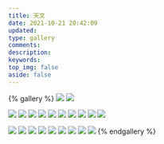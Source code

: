 ```yaml
---
title: 天文
date: 2021-10-21 20:42:09
updated:
type: gallery
comments:
description:
keywords:
top_img: false
aside: false 
---
```


{% gallery %}
![](/img/Astronomy/Interstellar-Black-Hole.jpg)
![](/img/Astronomy/blackhole.jpg)

![](/img/Astronomy/Solar-system.jpg)
![](/img/Astronomy/Sun.gif)
![](/img/Astronomy/Mercury.jpg)
![](/img/Astronomy/Venus.jpg)
![](/img/Astronomy/Earth.jpg)
![](/img/Astronomy/Mars.jpg)
![](/img/Astronomy/Jupiter.jpg)
![](/img/Astronomy/Saturn.jpg)
![](/img/Astronomy/uranus.jpg)
![](/img/Astronomy/Neptune.jpg)

![](/img/Astronomy/solar-system-logo.jpg)
![](/img/Astronomy/Mercury-logo.jpg)
![](/img/Astronomy/Venus-logo.jpg)
![](/img/Astronomy/Earth-logo.jpg)
![](/img/Astronomy/Mars-logo.jpg)
![](/img/Astronomy/Jupiter-logo.jpg)
![](/img/Astronomy/Saturn-logo.jpg)
![](/img/Astronomy/Uranus-logo.jpg)
![](/img/Astronomy/Neptune-logo.jpg)
{% endgallery %}
